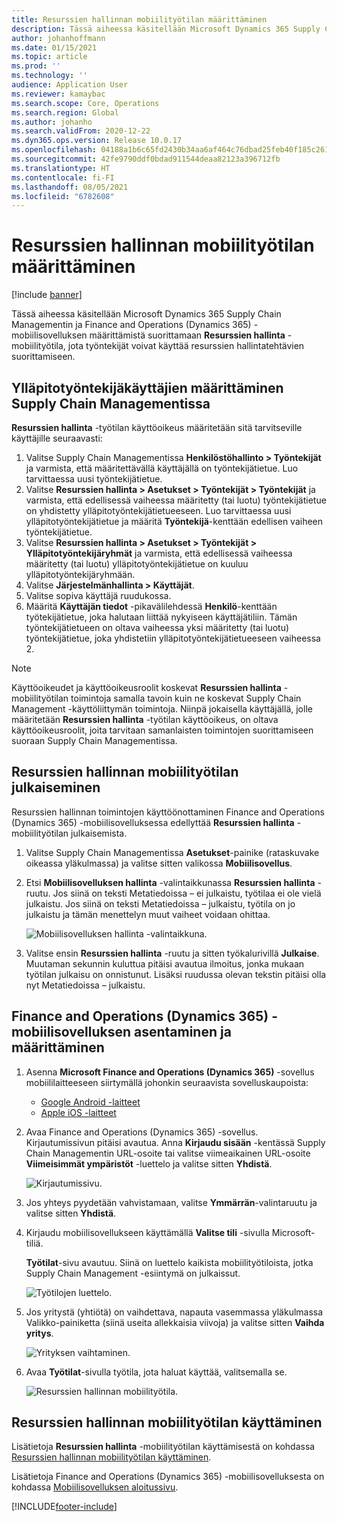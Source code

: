 ```yaml
---
title: Resurssien hallinnan mobiilityötilan määrittäminen
description: Tässä aiheessa käsitellään Microsoft Dynamics 365 Supply Chain Managementin ja Finance and Operations (Dynamics 365) -mobiilisovelluksen määrittämistä suorittamaan resurssien hallinnan mobiilityötila, jota työntekijät voivat käyttää resurssien hallintatehtävien suorittamiseen.
author: johanhoffmann
ms.date: 01/15/2021
ms.topic: article
ms.prod: ''
ms.technology: ''
audience: Application User
ms.reviewer: kamaybac
ms.search.scope: Core, Operations
ms.search.region: Global
ms.author: johanho
ms.search.validFrom: 2020-12-22
ms.dyn365.ops.version: Release 10.0.17
ms.openlocfilehash: 04188a1b6c65fd2430b34aa6af464c76dbad25feb40f185c261e10896bb2396b
ms.sourcegitcommit: 42fe9790ddf0bdad911544deaa82123a396712fb
ms.translationtype: HT
ms.contentlocale: fi-FI
ms.lasthandoff: 08/05/2021
ms.locfileid: "6782608"
---
```

# <a name="set-up-the-asset-management-mobile-workspace"></a>Resurssien hallinnan mobiilityötilan määrittäminen

[!include [banner](../includes/banner.md)]

Tässä aiheessa käsitellään Microsoft Dynamics 365 Supply Chain Managementin ja Finance and Operations (Dynamics 365) -mobiilisovelluksen määrittämistä suorittamaan **Resurssien hallinta** -mobiilityötila, jota työntekijät voivat käyttää resurssien hallintatehtävien suorittamiseen.

## <a name="set-up-maintenance-worker-users-in-supply-chain-management"></a>Ylläpitotyöntekijäkäyttäjien määrittäminen Supply Chain Managementissa

**Resurssien hallinta** -työtilan käyttöoikeus määritetään sitä tarvitseville käyttäjille seuraavasti:

1. Valitse Supply Chain Managementissa **Henkilöstöhallinto \> Työntekijät** ja varmista, että määritettävällä käyttäjällä on työntekijätietue. Luo tarvittaessa uusi työntekijätietue.
1. Valitse **Resurssien hallinta \> Asetukset \> Työntekijät \> Työntekijät** ja varmista, että edellisessä vaiheessa määritetty (tai luotu) työntekijätietue on yhdistetty ylläpitotyöntekijätietueeseen. Luo tarvittaessa uusi ylläpitotyöntekijätietue ja määritä **Työntekijä**-kenttään edellisen vaiheen työntekijätietue.
1. Valitse **Resurssien hallinta \> Asetukset \> Työntekijät \> Ylläpitotyöntekijäryhmät** ja varmista, että edellisessä vaiheessa määritetty (tai luotu) ylläpitotyöntekijätietue on kuuluu ylläpitotyöntekijäryhmään.
1. Valitse **Järjestelmänhallinta \> Käyttäjät**.
1. Valitse sopiva käyttäjä ruudukossa.
1. Määritä **Käyttäjän tiedot** -pikavälilehdessä **Henkilö**-kenttään työtekijätietue, joka halutaan liittää nykyiseen käyttäjätiliin. Tämän työntekijätietueen on oltava vaiheessa yksi määritetty (tai luotu) työntekijätietue, joka yhdistetiin ylläpitotyöntekijätietueeseen vaiheessa 2.

> [!NOTE]
> Käyttöoikeudet ja käyttöoikeusroolit koskevat **Resurssien hallinta** -mobiilityötilan toimintoja samalla tavoin kuin ne koskevat Supply Chain Management -käyttöliittymän toimintoja. Niinpä jokaisella käyttäjällä, jolle määritetään **Resurssien hallinta** -työtilan käyttöoikeus, on oltava käyttöoikeusroolit, joita tarvitaan samanlaisten toimintojen suorittamiseen suoraan Supply Chain Managementissa.

## <a name="publish-the-asset-management-mobile-workspace"></a>Resurssien hallinnan mobiilityötilan julkaiseminen

Resurssien hallinnan toimintojen käyttöönottaminen Finance and Operations (Dynamics 365) -mobiilisovelluksessa edellyttää **Resurssien hallinta** -mobiilityötilan julkaisemista.

1. Valitse Supply Chain Managementissa **Asetukset**-painike (rataskuvake oikeassa yläkulmassa) ja valitse sitten valikossa **Mobiilisovellus**.
1. Etsi **Mobiilisovelluksen hallinta** -valintaikkunassa **Resurssien hallinta** -ruutu. Jos siinä on teksti Metatiedoissa – ei julkaistu, työtilaa ei ole vielä julkaistu. Jos siinä on teksti Metatiedoissa – julkaistu, työtila on jo julkaistu ja tämän menettelyn muut vaiheet voidaan ohittaa.

    ![Mobiilisovelluksen hallinta -valintaikkuna.](media/mobile-workspaces.png "Mobiilisovelluksen hallinta -valintaikkuna")

1. Valitse ensin **Resurssien hallinta** -ruutu ja sitten työkalurivillä **Julkaise**. Muutaman sekunnin kuluttua pitäisi avautua ilmoitus, jonka mukaan työtilan julkaisu on onnistunut. Lisäksi ruudussa olevan tekstin pitäisi olla nyt Metatiedoissa – julkaistu.

## <a name="install-and-set-up-the-finance-and-operations-dynamics-365-mobile-app"></a>Finance and Operations (Dynamics 365) -mobiilisovelluksen asentaminen ja määrittäminen

1. Asenna **Microsoft Finance and Operations (Dynamics 365)** -sovellus mobiililaitteeseen siirtymällä johonkin seuraavista sovelluskaupoista:

    - [Google Android -laitteet](https://go.microsoft.com/fwlink/?linkid=850662)
    - [Apple iOS -laitteet](https://go.microsoft.com/fwlink/?linkid=850663)

1. Avaa Finance and Operations (Dynamics 365) -sovellus. Kirjautumissivun pitäisi avautua. Anna **Kirjaudu sisään** -kentässä Supply Chain Managementin URL-osoite tai valitse viimeaikainen URL-osoite **Viimeisimmät ympäristöt** -luettelo ja valitse sitten **Yhdistä**.

    ![Kirjautumissivu.](media/mobile-app-sign-in.png "Kirjautumissivu")

1. Jos yhteys pyydetään vahvistamaan, valitse **Ymmärrän**-valintaruutu ja valitse sitten **Yhdistä**.
1. Kirjaudu mobiilisovellukseen käyttämällä **Valitse tili** -sivulla Microsoft-tiliä.

    **Työtilat**-sivu avautuu. Siinä on luettelo kaikista mobiilityötiloista, jotka Supply Chain Management -esiintymä on julkaissut.

    ![Työtilojen luettelo.](media/mobile-app-workspaces.png "Työtilojen luettelo")

1. Jos yritystä (yhtiötä) on vaihdettava, napauta vasemmassa yläkulmassa Valikko-painiketta (siinä useita allekkaisia viivoja) ja valitse sitten **Vaihda yritys**.

    ![Yrityksen vaihtaminen.](media/mobile-app-change-comp.png "Yrityksen vaihtaminen")

1. Avaa **Työtilat**-sivulla työtila, jota haluat käyttää, valitsemalla se.

    ![Resurssien hallinnan mobiilityötila.](media/mobile-app-asset-workspace.png "Resurssien hallinnan mobiilityötila")

## <a name="work-with-the-asset-management-mobile-workspace"></a>Resurssien hallinnan mobiilityötilan käyttäminen

Lisätietoja **Resurssien hallinta** -mobiilityötilan käyttämisestä on kohdassa [Resurssien hallinnan mobiilityötilan käyttäminen](asset-management-mobile-workspace.md).

Lisätietoja Finance and Operations (Dynamics 365) -mobiilisovelluksesta on kohdassa [Mobiilisovelluksen aloitussivu](../../fin-ops-core/dev-itpro/mobile-apps/Mobile-app-home-page.md).


[!INCLUDE[footer-include](../../includes/footer-banner.md)]